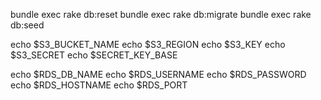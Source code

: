 bundle exec rake db:reset
bundle exec rake db:migrate
bundle exec rake db:seed

echo $S3_BUCKET_NAME
echo $S3_REGION
echo $S3_KEY
echo $S3_SECRET
echo $SECRET_KEY_BASE

echo $RDS_DB_NAME 
echo $RDS_USERNAME
echo $RDS_PASSWORD
echo $RDS_HOSTNAME
echo $RDS_PORT

